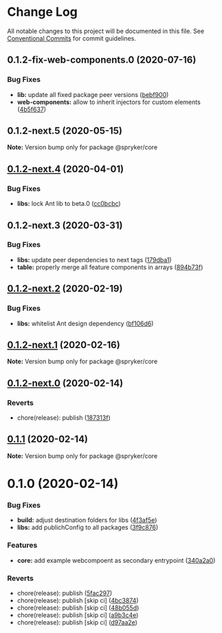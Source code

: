 # Change Log

All notable changes to this project will be documented in this file.
See [Conventional Commits](https://conventionalcommits.org) for commit guidelines.

## 0.1.2-fix-web-components.0 (2020-07-16)


### Bug Fixes

* **lib:** update all fixed package peer versions ([bebf900](https://github.com/spryker/ui-components/commit/bebf900c4867617f4dd0032a554037827ecdbda6))
* **web-components:** allow to inherit injectors for custom elements ([4b5f637](https://github.com/spryker/ui-components/commit/4b5f6374a476c44acf3f0b6ecae312ecbd54ee00))





## 0.1.2-next.5 (2020-05-15)

**Note:** Version bump only for package @spryker/core





## [0.1.2-next.4](https://github.com/spryker/ui-components/compare/@spryker/core@0.1.2-next.3...@spryker/core@0.1.2-next.4) (2020-04-01)


### Bug Fixes

* **libs:** lock Ant lib to beta.0 ([cc0bcbc](https://github.com/spryker/ui-components/commit/cc0bcbc133e8322cdd23cd7ac60acd398386a3e3))





## 0.1.2-next.3 (2020-03-31)


### Bug Fixes

* **libs:** update peer dependencies to next tags ([179dba1](https://github.com/spryker/ui-components/commit/179dba1ab72ac5229bdefbab5cca0747b9d1d004))
* **table:** properly merge all feature components in arrays ([894b73f](https://github.com/spryker/ui-components/commit/894b73f12a602b7d6cf98870578a5af3cd9bb085))





## [0.1.2-next.2](https://github.com/spryker/zed-gui/compare/@spryker/core@0.1.2-next.1...@spryker/core@0.1.2-next.2) (2020-02-19)


### Bug Fixes

* **libs:** whitelist Ant design dependency ([bf106d6](https://github.com/spryker/zed-gui/commit/bf106d61cdeedd5273f041c9b4742f05a6d84585))





## [0.1.2-next.1](https://github.com/spryker/zed-gui/compare/@spryker/core@0.1.2-next.0...@spryker/core@0.1.2-next.1) (2020-02-16)

**Note:** Version bump only for package @spryker/core





## [0.1.2-next.0](https://github.com/spryker/zed-gui/compare/@spryker/core@0.1.1...@spryker/core@0.1.2-next.0) (2020-02-14)


### Reverts

* chore(release): publish ([187313f](https://github.com/spryker/zed-gui/commit/187313f70876d8cdf796b300635df5c9af30e842))





## [0.1.1](https://github.com/spryker/zed-gui/compare/@spryker/core@0.1.0...@spryker/core@0.1.1) (2020-02-14)

**Note:** Version bump only for package @spryker/core





# 0.1.0 (2020-02-14)


### Bug Fixes

* **build:** adjust destination folders for libs ([4f3af5e](https://github.com/spryker/zed-gui/commit/4f3af5e37f09c2e856e68bcfd8ee6c0993803bc6))
* **libs:** add publichConfig to all packages ([3f9c876](https://github.com/spryker/zed-gui/commit/3f9c87680c3b13493626ff2ab46dd26885a71619))


### Features

* **core:** add example webcompoent as secondary entrypoint ([340a2a0](https://github.com/spryker/zed-gui/commit/340a2a0a0ee8d4e8c9ff83a354d9d7329f3dd924))


### Reverts

* chore(release): publish ([5fac297](https://github.com/spryker/zed-gui/commit/5fac297fe7c62a54bf8f1a35ecb740486b7116e7))
* chore(release): publish [skip ci] ([4bc3874](https://github.com/spryker/zed-gui/commit/4bc3874efea19080cc9b9d3a60fe02350513f3b8))
* chore(release): publish [skip ci] ([48b055d](https://github.com/spryker/zed-gui/commit/48b055dd2e4978fb5bda598a9c56cb6178516413))
* chore(release): publish [skip ci] ([a9b3c4e](https://github.com/spryker/zed-gui/commit/a9b3c4e5ef6e8c9172a284c78b9d5f2151c0ea01))
* chore(release): publish [skip ci] ([d97aa2e](https://github.com/spryker/zed-gui/commit/d97aa2ece8877fa93c9208551e4734f4d6244213))
